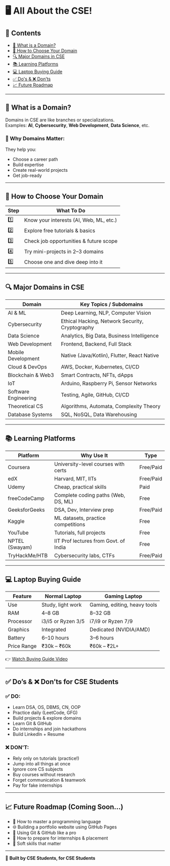 # 🖥️ All About the CSE!

## 📌 Contents

- [🎯 What is a Domain?](#-what-is-a-domain)
- [🧭 How to Choose Your Domain](#-how-to-choose-your-domain)
- [🔍 Major Domains in CSE](#-major-domains-in-cse)
- [📚 Learning Platforms](#-learning-platforms)
- [💻 Laptop Buying Guide](#-laptop-buying-guide)
- [✅ Do's & ❌ Don’ts](#-dos--donts-for-cse-students)
- [📈 Future Roadmap](#-future-roadmap)

---

## 🎯 What is a Domain?

Domains in CSE are like branches or specializations.  
Examples: **AI**, **Cybersecurity**, **Web Development**, **Data Science**, etc.

### 🔑 Why Domains Matter:
They help you:
- Choose a career path
- Build expertise
- Create real-world projects
- Get job-ready

---

## 🧭 How to Choose Your Domain

| Step | What To Do                       |
|------|----------------------------------|
| 1️⃣   | Know your interests (AI, Web, ML, etc.) |
| 2️⃣   | Explore free tutorials & basics         |
| 3️⃣   | Check job opportunities & future scope |
| 4️⃣   | Try mini-projects in 2–3 domains        |
| 5️⃣   | Choose one and dive deep into it        |

---

## 🔍 Major Domains in CSE

| Domain              | Key Topics / Subdomains                               |
|---------------------|--------------------------------------------------------|
| AI & ML             | Deep Learning, NLP, Computer Vision                   |
| Cybersecurity       | Ethical Hacking, Network Security, Cryptography       |
| Data Science        | Analytics, Big Data, Business Intelligence            |
| Web Development     | Frontend, Backend, Full Stack                         |
| Mobile Development  | Native (Java/Kotlin), Flutter, React Native          |
| Cloud & DevOps      | AWS, Docker, Kubernetes, CI/CD                        |
| Blockchain & Web3   | Smart Contracts, NFTs, dApps                          |
| IoT                 | Arduino, Raspberry Pi, Sensor Networks                |
| Software Engineering| Testing, Agile, GitHub, CI/CD                         |
| Theoretical CS      | Algorithms, Automata, Complexity Theory               |
| Database Systems    | SQL, NoSQL, Data Warehousing                          |

---

## 📚 Learning Platforms

| Platform         | Why Use It                                 | Type         |
|------------------|---------------------------------------------|--------------|
| Coursera         | University-level courses with certs         | Free/Paid    |
| edX              | Harvard, MIT, IITs                          | Free/Paid    |
| Udemy            | Cheap, practical skills                     | Paid         |
| freeCodeCamp     | Complete coding paths (Web, DS, ML)         | Free         |
| GeeksforGeeks     | DSA, Dev, Interview prep                   | Free/Paid    |
| Kaggle           | ML datasets, practice competitions          | Free         |
| YouTube          | Tutorials, full projects                    | Free         |
| NPTEL (Swayam)   | IIT Prof lectures from Govt. of India       | Free         |
| TryHackMe/HTB    | Cybersecurity labs, CTFs                    | Free/Paid    |

---

## 💻 Laptop Buying Guide

| Feature         | Normal Laptop            | Gaming Laptop                  |
|-----------------|--------------------------|--------------------------------|
| Use             | Study, light work        | Gaming, editing, heavy tools   |
| RAM             | 4–8 GB                   | 8–32 GB                        |
| Processor       | i3/i5 or Ryzen 3/5       | i7/i9 or Ryzen 7/9             |
| Graphics        | Integrated               | Dedicated (NVIDIA/AMD)         |
| Battery         | 6–10 hours               | 3–6 hours                      |
| Price Range     | ₹30k – ₹60k              | ₹60k – ₹2L+                    |

👉 [Watch Buying Guide Video](https://youtu.be/yg-To0DPvRs?si=4he-OTx4udW-0thu)

---

## ✅ Do’s & ❌ Don’ts for CSE Students

### ✅ DO:
- Learn DSA, OS, DBMS, CN, OOP
- Practice daily (LeetCode, GFG)
- Build projects & explore domains
- Learn Git & GitHub
- Do internships and join hackathons
- Build LinkedIn + Resume

### ❌ DON'T:
- Rely only on tutorials (practice!)
- Jump into all things at once
- Ignore core CS subjects
- Buy courses without research
- Forget communication & teamwork
- Pay for fake internships

---

## 📈 Future Roadmap (Coming Soon...)

- 🔁 How to master a programming language
- 🌐 Building a portfolio website using GitHub Pages
- 📁 Using Git & GitHub like a pro
- 📣 How to prepare for internships & placement
- 💬 Soft skills that matter

---

🔗 **Built by CSE Students, for CSE Students**
